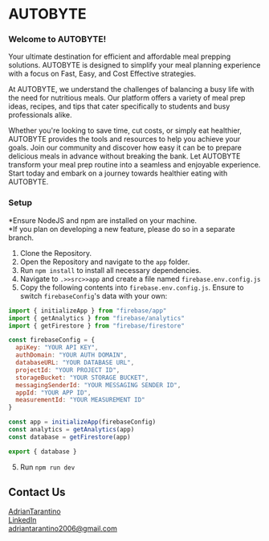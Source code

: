 # AUTOBYTE

### Welcome to AUTOBYTE!
Your ultimate destination for efficient and affordable meal prepping solutions. AUTOBYTE is designed to simplify your meal planning experience with a focus on Fast, Easy, and Cost Effective strategies. 

At AUTOBYTE, we understand the challenges of balancing a busy life with the need for nutritious meals. Our platform offers a variety of meal prep ideas, recipes, and tips that cater specifically to students and busy professionals alike. 

Whether you're looking to save time, cut costs, or simply eat healthier, AUTOBYTE provides the tools and resources to help you achieve your goals. Join our community and discover how easy it can be to prepare delicious meals in advance without breaking the bank. Let AUTOBYTE transform your meal prep routine into a seamless and enjoyable experience. Start today and embark on a journey towards healthier eating with AUTOBYTE.

### Setup
*Ensure NodeJS and npm are installed on your machine.<br>
*If you plan on developing a new feature, please do so in a separate branch.
1. Clone the Repository.
2. Open the Repository and navigate to the `app` folder.
3. Run `npm install` to install all necessary dependencies.
4. Navigate to `.>>src>>app` and create a file named `firebase.env.config.js`
5. Copy the following contents into `firebase.env.config.js`. Ensure to switch `firebaseConfig`'s data with your own:

```js
import { initializeApp } from "firebase/app"
import { getAnalytics } from "firebase/analytics"
import { getFirestore } from "firebase/firestore"

const firebaseConfig = {
  apiKey: "YOUR API KEY",
  authDomain: "YOUR AUTH DOMAIN",
  databaseURL: "YOUR DATABASE URL",
  projectId: "YOUR PROJECT ID",
  storageBucket: "YOUR STORAGE BUCKET",
  messagingSenderId: "YOUR MESSAGING SENDER ID",
  appId: "YOUR APP ID",
  measurementId: "YOUR MEASUREMENT ID"
}

const app = initializeApp(firebaseConfig)
const analytics = getAnalytics(app)
const database = getFirestore(app)

export { database }
```
5. Run `npm run dev`

## Contact Us
[AdrianTarantino](https://github.com/AdrianTarantino)<br>
[LinkedIn](https://www.linkedin.com/in/adriantarantino/)<br>
[adriantarantino2006@gmail.com](mailto:adriantarantino2006@gmail.com)<br>
